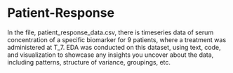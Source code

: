 # Patient-Response
In the file, patient_response_data.csv, there is timeseries data of serum concentration of a specific biomarker for 9 patients, where a treatment was administered at T_7. EDA was conducted on this dataset, using text, code, and visualization to showcase any insights you uncover about the data, including patterns, structure of variance, groupings, etc.

